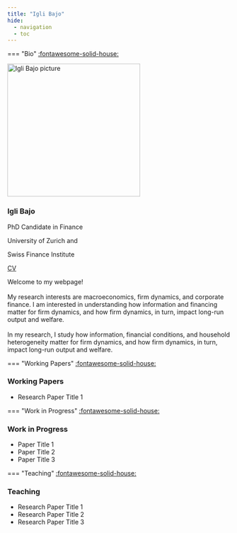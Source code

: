 ```yaml
---
title: "Igli Bajo"
hide:
  - navigation
  - toc
---
```


=== "Bio"
    <!-- Webpage -->
    <span class="back-button">[:fontawesome-solid-house:](../about/index.md)</span>
    <section id="about-sec" class="wg-about-biography">
      <div class="about-grid">
        <div class="about-img text-center">
          <img src="IgliBajo_Photo.jpeg" alt="Igli Bajo picture" class="img-responsive img-circle" style="width: 300px; height: auto;">
          <h3>Igli Bajo</h3>
          <p class="headline">PhD Candidate in Finance</p>
          <p class="headline">University of Zurich and</p>
          <p class="headline">Swiss Finance Institute</p>
          <p>
            <a href="mailto:igli.bajo@df.uzh.ch"><i class="fas fa-envelope"></i></a>
            <a href="https://x.com/IgliBajo"><i class="fab fa-twitter"></i></a>
            <a href="https://www.linkedin.com/in/igli-bajo-6b3483a4/"><i class="fab fa-linkedin"></i></a>
            <a href="https://www.linkedin.com/in/igli-bajo-6b3483a4/" class="cv-link">CV</a>  
          </p>
        </div>
        <div class="about-info">
          <p>Welcome to my webpage! <br> <br>
          My research interests are macroeconomics, firm dynamics, and corporate finance. I am interested in understanding how information and financing matter for firm dynamics, and how firm dynamics, in turn, impact long-run output and welfare. <br> <br>
          In my research, I study how information, financial conditions, and household heterogeneity matter for firm dynamics, and how firm dynamics, in turn, impact long-run output and welfare.</p>
        </div>
      </div>
    </section>

=== "Working Papers"
    <span class="back-button">[:fontawesome-solid-house:](../about/index.md)</span>
    <section id="research" class="home-section wg-research">
      <div class="about-grid">
        <div class="research-title text-center">
          <h3>Working Papers</h3>
        </div>
        <div class="research-info">
          <ul>
            <li><i class="fas fa-file-alt"></i> Research Paper Title 1</li>
          </ul>
        </div>
      </div>
    </section>

=== "Work in Progress"
    <span class="back-button">[:fontawesome-solid-house:](../about/index.md)</span>
    <section id="work-in-progress" class="home-section wg-work-in-progress">
      <div class="about-grid">
        <div class="work-title text-center">
          <h3>Work in Progress</h3>
        </div>
        <div class="work-info">
          <ul>
            <li><i class="fas fa-file-alt"></i> Paper Title 1</li>
            <li><i class="fas fa-file-alt"></i> Paper Title 2</li>
            <li><i class="fas fa-file-alt"></i> Paper Title 3</li>
          </ul>
        </div>
      </div>
    </section>

=== "Teaching"
    <span class="back-button">[:fontawesome-solid-house:](../about/index.md)</span>
    <section id="research" class="home-section wg-research">
      <div class="about-grid">
        <div class="research-title text-center">
          <h3>Teaching</h3>
        </div>
        <div class="research-info">
          <ul>
            <li><i class="fas fa-file-alt"></i>Research Paper Title 1</li>
            <li><i class="fas fa-file-alt"></i>Research Paper Title 2</li>
            <li><i class="fas fa-file-alt"></i>Research Paper Title 3</li>
          </ul>
        </div>
      </div>
    </section>


<!-- TO DOs
- aggiusta l'aspetto della pagina
- contenuto research e teaching
- icon per TA e Instructor per teaching section
- metti summary del working paper e draft coming come Fred
- finisci CV
- collega file CV
- finisci about section with Fred
- crea 2 sample blogs
-->

<!-- Include Font Awesome for icons -->
<link rel="stylesheet" href="https://cdnjs.cloudflare.com/ajax/libs/font-awesome/5.15.4/css/all.min.css">